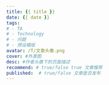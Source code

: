 ```yaml
---
title: {{ title }}
date: {{ date }}
tags:
# - TA
# - Technology
# - 问题
# - 预设模版
avatar: /T/文章头像.png
cover: #外景图
desc: #作者头像下的页面描述
recommend: # true/false true 文章推荐
published:  # true/false 文章是否发布  
---
```

